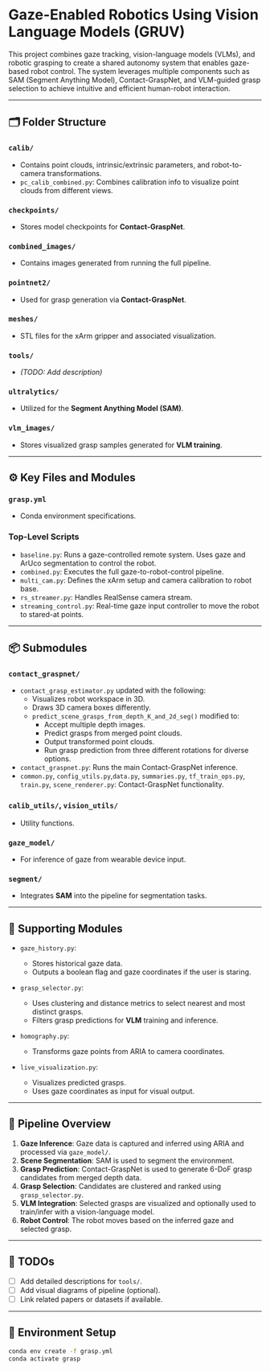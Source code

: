 # Gaze-Enabled Robotics Using Vision Language Models (GRUV)

This project combines gaze tracking, vision-language models (VLMs), and robotic grasping to create a shared autonomy system that enables gaze-based robot control. The system leverages multiple components such as SAM (Segment Anything Model), Contact-GraspNet, and VLM-guided grasp selection to achieve intuitive and efficient human-robot interaction.

---

## 🗂 Folder Structure

### `calib/`
- Contains point clouds, intrinsic/extrinsic parameters, and robot-to-camera transformations.
- `pc_calib_combined.py`: Combines calibration info to visualize point clouds from different views.

### `checkpoints/`
- Stores model checkpoints for **Contact-GraspNet**.

### `combined_images/`
- Contains images generated from running the full pipeline.

### `pointnet2/`
- Used for grasp generation via **Contact-GraspNet**.

### `meshes/`
- STL files for the xArm gripper and associated visualization.

### `tools/`
- *(TODO: Add description)*

### `ultralytics/`
- Utilized for the **Segment Anything Model (SAM)**.

### `vlm_images/`
- Stores visualized grasp samples generated for **VLM training**.

---

## ⚙️ Key Files and Modules

### `grasp.yml`
- Conda environment specifications.

### Top-Level Scripts
- `baseline.py`: Runs a gaze-controlled remote system. Uses gaze and ArUco segmentation to control the robot.
- `combined.py`: Executes the full gaze-to-robot-control pipeline.
- `multi_cam.py`: Defines the xArm setup and camera calibration to robot base.
- `rs_streamer.py`: Handles RealSense camera stream.
- `streaming_control.py`: Real-time gaze input controller to move the robot to stared-at points.

---

## 📦 Submodules

### `contact_graspnet/`
- `contact_grasp_estimator.py` updated with the following: 
  - Visualizes robot workspace in 3D.
  - Draws 3D camera boxes differently.
  - `predict_scene_grasps_from_depth_K_and_2d_seg()` modified to:
    - Accept multiple depth images.
    - Predict grasps from merged point clouds.
    - Output transformed point clouds.
    - Run grasp prediction from three different rotations for diverse options.
- `contact_graspnet.py`: Runs the main Contact-GraspNet inference.
- `common.py`, `config_utils.py`,`data.py`, `summaries.py`, `tf_train_ops.py`, `train.py`, `scene_renderer.py`: Contact-GraspNet functionality.

### `calib_utils/`, `vision_utils/`
- Utility functions.

### `gaze_model/`
- For inference of gaze from wearable device input.

### `segment/`
- Integrates **SAM** into the pipeline for segmentation tasks.

---

## 🧠 Supporting Modules

- `gaze_history.py`: 
  - Stores historical gaze data.
  - Outputs a boolean flag and gaze coordinates if the user is staring.
  
- `grasp_selector.py`: 
  - Uses clustering and distance metrics to select nearest and most distinct grasps.
  - Filters grasp predictions for **VLM** training and inference.

- `homography.py`: 
  - Transforms gaze points from ARIA to camera coordinates.

- `live_visualization.py`: 
  - Visualizes predicted grasps.
  - Uses gaze coordinates as input for visual output.

---

## 🚀 Pipeline Overview

1. **Gaze Inference**: Gaze data is captured and inferred using ARIA and processed via `gaze_model/`.
2. **Scene Segmentation**: SAM is used to segment the environment.
3. **Grasp Prediction**: Contact-GraspNet is used to generate 6-DoF grasp candidates from merged depth data.
4. **Grasp Selection**: Candidates are clustered and ranked using `grasp_selector.py`.
5. **VLM Integration**: Selected grasps are visualized and optionally used to train/infer with a vision-language model.
6. **Robot Control**: The robot moves based on the inferred gaze and selected grasp.

---

## 📝 TODOs
- [ ] Add detailed descriptions for `tools/`.
- [ ] Add visual diagrams of pipeline (optional).
- [ ] Link related papers or datasets if available.

---

## 🧪 Environment Setup

```bash
conda env create -f grasp.yml
conda activate grasp
